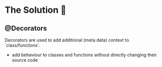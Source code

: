 <h1 class="text-center"> The Solution 🤔</h1>

<div class="h-4"/>

<h2 class="text-center text-red-400">@Decorators</h2>

<div class="h-4"/>

<p>
Decorators are used to add additional (meta data) context to `class/functions`.
</p>

- add behaviour to classes and functions without directly changing their source code
